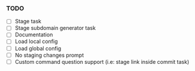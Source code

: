 ### TODO

- [ ] Stage task
- [ ] Stage subdomain generator task
- [ ] Documentation
- [ ] Load local config
- [ ] Load global config
- [ ] No staging changes prompt
- [ ] Custom command question support (i.e: stage link inside commit task)
